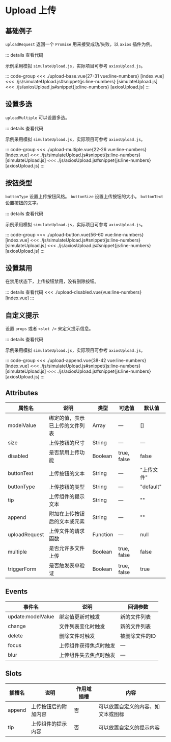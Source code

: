 <script setup>
import uploadBase from "./upload-base.vue"
import uploadMultiple from "./upload-multiple.vue"
import uploadButton from "./upload-button.vue"
import uploadDisabled from "./upload-disabled.vue"
import uploadAppend from "./upload-append.vue"
</script>

# Upload 上传

## 基础例子

```uploadRequest``` 返回一个 ```Promise``` 用来接受成功/失败，以  ```axios``` 插件为例。

<uploadBase />


::: details 查看代码

示例采用模拟 ```simulateUpload.js```，实际项目可参考 ```axiosUpload.js```。

::: code-group
<<< ./upload-base.vue{27-31 vue:line-numbers} [index.vue]
<<< ./js/simulateUpload.js#snippet{js:line-numbers} [simulateUpload.js]
<<< ./js/axiosUpload.js#snippet{js:line-numbers} [axiosUpload.js]
:::


## 设置多选

```uploadMultiple``` 可以设置多选。

<uploadMultiple />

::: details 查看代码

示例采用模拟 ```simulateUpload.js```，实际项目可参考 ```axiosUpload.js```。

::: code-group
<<< ./upload-multiple.vue{22-26 vue:line-numbers} [index.vue]
<<< ./js/simulateUpload.js#snippet{js:line-numbers} [simulateUpload.js]
<<< ./js/axiosUpload.js#snippet{js:line-numbers} [axiosUpload.js]
:::


## 按钮类型

```buttonType``` 设置上传按钮风格。 ```buttonSize``` 设置上传按钮的大小。 ```buttonText``` 设置按钮的文字。

<uploadButton />

::: details 查看代码

示例采用模拟 ```simulateUpload.js```，实际项目可参考 ```axiosUpload.js```。

::: code-group
<<< ./upload-button.vue{56-60 vue:line-numbers} [index.vue]
<<< ./js/simulateUpload.js#snippet{js:line-numbers} [simulateUpload.js]
<<< ./js/axiosUpload.js#snippet{js:line-numbers} [axiosUpload.js]
:::



## 设置禁用

在禁用状态下，上传按钮禁用，没有删除按钮。

<uploadDisabled />

::: details 查看代码
<<< ./upload-disabled.vue{vue:line-numbers} [index.vue]
:::


## 自定义提示

设置 ```props``` 或者 ```<slot />``` 来定义提示信息。

<uploadAppend />
::: details 查看代码

示例采用模拟 ```simulateUpload.js```，实际项目可参考 ```axiosUpload.js```。

::: code-group
<<< ./upload-append.vue{38-42 vue:line-numbers} [index.vue]
<<< ./js/simulateUpload.js#snippet{js:line-numbers} [simulateUpload.js]
<<< ./js/axiosUpload.js#snippet{js:line-numbers} [axiosUpload.js]
:::




## Attributes

<table>
  <thead>
    <tr>
      <th>属性名</th>
      <th>说明</th>
      <th>类型</th>
      <th>可选值</th>
      <th>默认值</th>
    </tr>
  </thead>
  <tbody>
    <tr>
      <td>modelValue</td>
      <td>绑定的值，表示已上传的文件列表</td>
      <td>Array</td>
      <td>—</td>
      <td>[]</td>
    </tr>
    <tr>
      <td>size</td>
      <td>上传按钮的尺寸</td>
      <td>String</td>
      <td>—</td>
      <td>—</td>
    </tr>
    <tr>
      <td>disabled</td>
      <td>是否禁用上传功能</td>
      <td>Boolean</td>
      <td>true, false</td>
      <td>false</td>
    </tr>
    <tr>
      <td>buttonText</td>
      <td>上传按钮的文本</td>
      <td>String</td>
      <td>—</td>
      <td>"上传文件"</td>
    </tr>
    <tr>
      <td>buttonType</td>
      <td>上传按钮的类型</td>
      <td>String</td>
      <td>—</td>
      <td>"default"</td>
    </tr>
    <tr>
      <td>tip</td>
      <td>上传组件的提示文本</td>
      <td>String</td>
      <td>—</td>
      <td>""</td>
    </tr>
    <tr>
      <td>append</td>
      <td>附加在上传按钮后的文本或元素</td>
      <td>String</td>
      <td>—</td>
      <td>""</td>
    </tr>
    <tr>
      <td>uploadRequest</td>
      <td>上传文件的请求函数</td>
      <td>Function</td>
      <td>—</td>
      <td>null</td>
    </tr>
    <tr>
      <td>multiple</td>
      <td>是否允许多文件上传</td>
      <td>Boolean</td>
      <td>true, false</td>
      <td>false</td>
    </tr>
    <tr>
      <td>triggerForm</td>
      <td>是否触发表单验证</td>
      <td>Boolean</td>
      <td>true, false</td>
      <td>true</td>
    </tr>
  </tbody>
</table>


## Events

<table>
  <thead>
    <tr>
      <th>事件名</th>
      <th>说明</th>
      <th>回调参数</th>
    </tr>
  </thead>
  <tbody>
    <tr>
      <td>update:modelValue</td>
      <td>绑定值更新时触发</td>
      <td>新的文件列表</td>
    </tr>
    <tr>
      <td>change</td>
      <td>文件列表变化时触发</td>
      <td>新的文件列表</td>
    </tr>
    <tr>
      <td>delete</td>
      <td>删除文件时触发</td>
      <td>被删除文件的ID</td>
    </tr>
    <tr>
      <td>focus</td>
      <td>上传组件获得焦点时触发</td>
      <td>—</td>
    </tr>
    <tr>
      <td>blur</td>
      <td>上传组件失去焦点时触发</td>
      <td>—</td>
    </tr>
  </tbody>
</table>


## Slots

<table>
  <thead>
    <tr>
      <th>插槽名</th>
      <th>说明</th>
      <th>作用域插槽</th>
      <th>内容</th>
    </tr>
  </thead>
  <tbody>
    <tr>
      <td>append</td>
      <td>上传按钮后的附加内容</td>
      <td>否</td>
      <td>可以放置自定义的内容，如文本或图标</td>
    </tr>
    <tr>
      <td>tip</td>
      <td>上传组件的提示内容</td>
      <td>否</td>
      <td>可以放置自定义的提示内容</td>
    </tr>
  </tbody>
</table>
